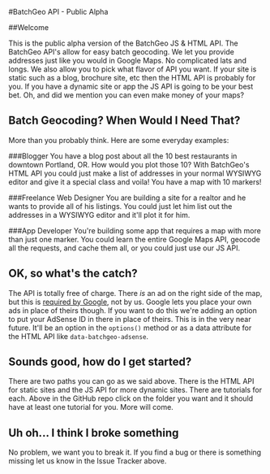 #BatchGeo API - Public Alpha

##Welcome

This is the public alpha version of the BatchGeo JS & HTML API. The BatchGeo API's allow for easy batch geocoding. We let you provide addresses just like you would in Google Maps. No complicated lats and longs. We also allow you to pick what flavor of API you want. If your site is static such as a blog, brochure site, etc then the HTML API is probably for you. If you have a dynamic site or app the JS API is going to be your best bet. Oh, and did we mention you can even make money of your maps?

## Batch Geocoding? When Would I Need That?

More than you probably think. Here are some everyday examples:

###Blogger
You have a blog post about all the 10 best restaurants in downtown Portland, OR. How would you plot those 10? With BatchGeo's HTML API you could just make a list of addresses in your normal WYSIWYG editor and give it a special class and voila! You have a map with 10 markers!

###Freelance Web Designer
You are building a site for a realtor and he wants to provide all of his listings. You could just let him list out the addresses in a WYSIWYG editor and it'll plot it for him.

###App Developer
You're building some app that requires a map with more than just one marker. You could learn the entire Google Maps API, geocode all the requests, and cache them all, or you could just use our JS API.

## OK, so what's the catch?

The API is totally free of charge. There _is_ an ad on the right side of the map, but this is [required by Google](http://googlegeodevelopers.blogspot.com/2011/04/updates-to-google-maps-apigoogle-earth.html), not by us. Google lets you place your own ads in place of theirs though. If you want to do this we're adding an option to put your AdSense ID in there in place of theirs. This is in the very near future. It'll be an option in the `options()` method or as a data attribute for the HTML API like `data-batchgeo-adsense`.

## Sounds good, how do I get started?

There are two paths you can go as we said above. There is the HTML API for static sites and the JS API for more dynamic sites. There are tutorials for each. Above in the GitHub repo click on the folder you want and it should have at least one tutorial for you. More will come.

## Uh oh... I think I broke something

No problem, we want you to break it. If you find a bug or there is something missing let us know in the Issue Tracker above.